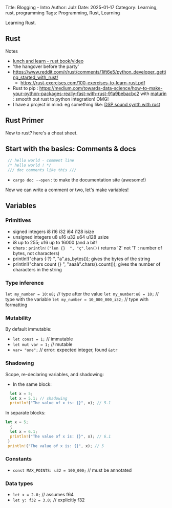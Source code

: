 Title: Blogging - Intro
Author: Julz
Date: 2025-01-17
Category: Learning, rust, programming
Tags: Programming, Rust, Learning

Learning Rust. 

Rust
---
Notes

* [lunch and learn - rust book/video](https://learning.oreilly.com/videos/learn-rust-in/9781633438231VE/)
* 'the hangover before the party'
* https://www.reddit.com/r/rust/comments/1ift6e5/python_developer_getting_started_with_rust/
  * https://rust-exercises.com/100-exercises-to-learn-rust.pdf
* Rust to pip : https://medium.com/towards-data-science/how-to-make-your-python-packages-really-fast-with-rust-91a9bebacbc2 with [maturin](https://www.maturin.rs) : smooth out rust to python 
  integration! OMG!
* I have a project in mind: eg something like: [DSP sound synth with rust](https://www.youtube.com/watch?v=R6v96c-ahAM)

Rust Primer
---

New to rust? here's a cheat sheet.


Start with the basics: Comments & docs
---
```Rust
 // hello world - comment line
 /* hello world ! */ 
 /// doc comments like this /// 
```
* `cargo doc --open` : to make the documentation site (awesome!)

Now we can write a comment or two, let's make variables! 

Variables
---

### Primitives

* signed integers i8 i16 i32 i64 i128 isize
* unsigned integers u8 u16 u32 u64 u128 usize
* i8 up to 255; u16 up to 16000 (and a bit!
* chars : `println!("len {}  ", "ç".len())` returns '2' not '1' : number of bytes, not characters)
* println!("chars {:?}  ", "a".as_bytes()); gives the bytes of the string
* println!("chars count {}  ", "aaaà".chars().count()); gives the number of characters in the string

### Type inference

 `let my_number = 10:u8;` // type after the value
 `let my_number:u8 = 10;` // type with the variable
 `let my_number = 10_000_000_i32;` // type with formatting
 
### Mutability

By default immutable:

* `let const = 1;` // immutable
* `let mut var = 1;` // mutable
* `var= "one";` // error: expected integer, found `&str`

### Shadowing

Scope, re-declaring variables, and shadowing:

* In the same block:
```Rust
  let x = 5;
  let x = 5.1; // shadowing
  println!("The value of x is: {}", x); // 5.1
```
In separate blocks:
```Rust
let x = 5;
  {
  let x = 6.1;
  println!("The value of x is: {}", x); // 6.1
 }
 println!("The value of x is: {}", x); // 5
```

### Constants

* `const MAX_POINTS: u32 = 100_000;` // must be annotated

### Data types

* `let x = 2.0;` // assumes f64
* `let y: f32 = 3.0;` // explicitly f32
